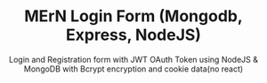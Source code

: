 <h1 align="center">MErN Login Form (Mongodb, Express, NodeJS)</h1>
<p align="center"> Login and Registration form with JWT OAuth Token using NodeJS & MongoDB with Bcrypt encryption and cookie data(no react)</p>

<!-- Enviromen Variables:
SECRET_KEY=myveryverysecretkey -->
